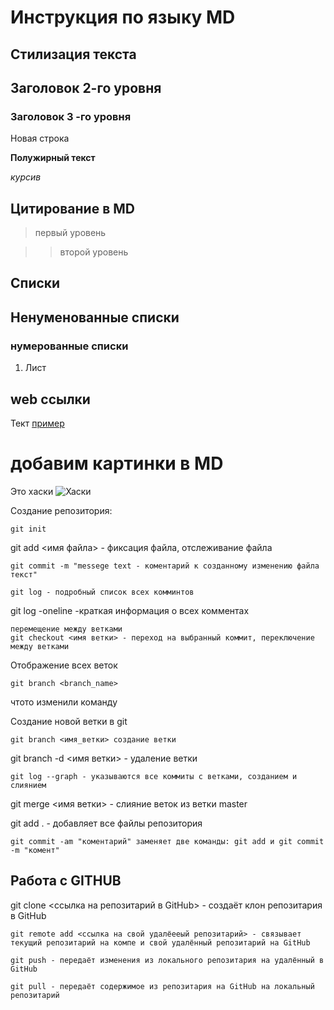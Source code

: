 # Инструкция по языку MD

## Стилизация текста

## Заголовок 2-го уровня

### Заголовок 3 -го уровня

Новая строка

**Полужирный текст**

*курсив*

## Цитирование в MD

> первый уровень

>> второй уровень

## Списки

## Ненуменованные списки

### нумерованные списки

1. Лист

## web ссылки

Тект [пример](http.example.com "всплывающая подсказка")

# добавим картинки в MD
Это хаски
![Хаски](Tim.jpg)

Создание репозитория:

```ch
git init
```
git add <имя файла> - фиксация файла, отслеживание файла

```
git commit -m "messege text - коментарий к созданному изменению файла текст"
```

```
git log - подробный список всех комминтов 
```

git log -oneline -краткая информация о всех комментах
```
перемещение между ветками
git checkout <имя ветки> - переход на выбранный коммит, переключение между ветками
```
Отображение всех веток
```
git branch <branch_name>
```

чтото изменили команду

Создание новой ветки в git
```
git branch <имя_ветки> создание ветки 
```
git branch -d <имя ветки> - удаление ветки
```
git log --graph - указываются все коммиты с ветками, созданием и слиянием
```
git merge <имя ветки> - слияние веток из ветки master

git  add .  - добавляет все файлы репозитория
```
git commit -am "коментарий" заменяет две команды: git add и git commit -m "комент"
```
## Работа с GITHUB

git clone <ссылка на репозитарий в GitHub> - создаёт клон репозитария в GitHub
```
git remote add <ссылка на свой удалёееый репозитарий> - связывает текущий репозитарий на компе и свой удалённый репозитарий на GitHub
```
```
git push - передаёт изменения из локального репозитария на удалённый в GitHub
```
```
git pull - передаёт содержимое из репозитария на GitHub на локальный репозитарий
``` 
